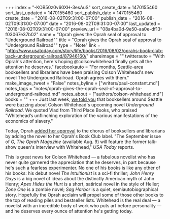 +++
index = "-KOB50z0v60XH-3esAuS"
sort_create_date = 1470155460
sort_last_updated = 1470155460
sort_publish_date = 1470155460
create_date = "2016-08-02T09:31:00-07:00"
publish_date = "2016-08-02T09:31:00-07:00"
date = "2016-08-02T09:31:00-07:00"
last_updated = "2016-08-02T09:31:00-07:00"
preview_url = "08a4ba0d-9e50-aa0e-df13-f03067e37b02"
name = "Oprah gives the Oprah seal of approval to \"Underground Railroad\""
title = "Oprah gives the Oprah seal of approval to \"Underground Railroad\""
type = "Note"
link = "http://www.usatoday.com/story/life/books/2016/08/02/oprahs-book-club-back-underground-railroad/87946160/"
shareimage = ""
twitterauto = "With Oprah's attention, here's hoping @colsonwhitehead finally gets all the attention he deserves."
facebookauto = "For months, Seattle-area booksellers and librarians have been praising Colson Whitehead's new novel The Underground Railroad. Oprah agrees with them."
make_image_tweet = "False"
notes_byline = ["writers/paul-constant.md"]
notes_tags = "notes/oprah-gives-the-oprah-seal-of-approval-to-underground-railroad.md"
notes_about = ["authors/colson-whitehead.md"]
books = ""
+++
Just last week, [we told you](http://www.seattlereviewofbooks.com/notes/2016/07/25/heres-what-vlad-from-third-place-books-is-most-looking-forward-to-this-fall/) that booksellers around Seattle were buzzing about Colson Whitehead's upcoming novel *Underground Railroad*. We quoted Vlad from Third Place Books, who praised "Whitehead’s unflinching exploration of the various manifestations of the economics of slavery."

Today, Oprah [added her approval](http://www.usatoday.com/story/life/books/2016/08/02/oprahs-book-club-back-underground-railroad/87946160/) to the chorus of booksellers and librarians by adding the novel to her Oprah's Book Club label. "The September issue of *O, The Oprah Magazine* (available Aug. 9) will feature the former talk-show queen's interview with Whitehead," *USA Today* reports. 

This is great news for Colson Whitehead — a fabulous novelist who has never quite garnered the appreciation that he deserves, in part because he's such a fearless experimenter. No one of his books is like any other of his books: his debut novel *The Intuitionist* is a sci-fi thriller; *John Henry Days* is a big novel of ideas about the distinctly American myth of John Henry; *Apex Hides the Hurt* is a short, satirical novel in the style of Heller; *Zone One* is a zombie novel; *Sag Harbor* is a quiet, semiautobiographical story. Hopefully the Oprah acclaim will propel some of those other books to the top of reading piles and bestseller lists. Whitehead is the real deal — a novelist with an incredible body of work who puts art before personality — and he deserves every ounce of attention he's getting today.

